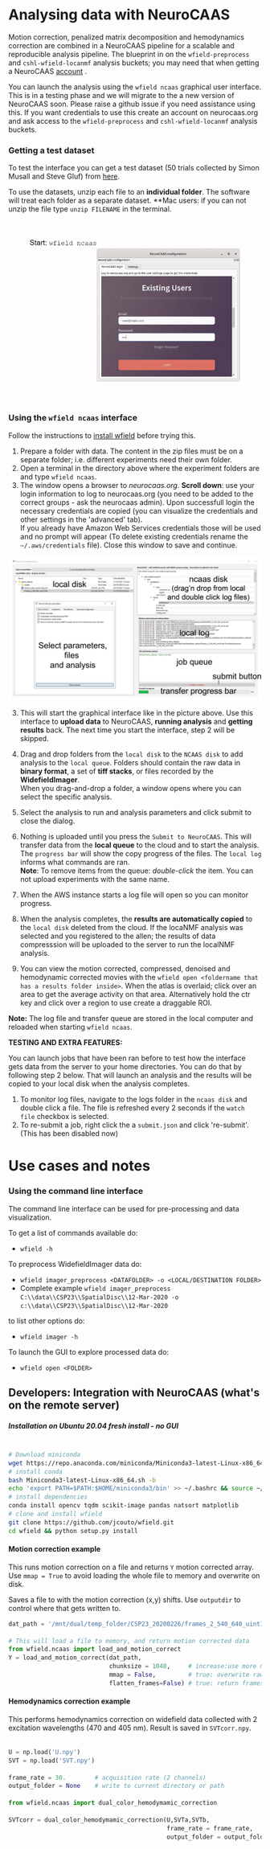 # Analysing data with NeuroCAAS

Motion correction, penalized matrix decomposition and hemodynamics correction are combined in a NeuroCAAS pipeline for a scalable and reproducible analysis pipeline.
The blueprint in on the ``wfield-preprocess`` and ``cshl-wfield-locanmf`` analysis buckets; you may need that when getting a NeuroCAAS [account](http://neurocaas.org) .

You can launch the analysis using the ``wfield ncaas`` graphical user interface. This is in a testing phase and we will migrate to the a new version of NeuroCAAS soon. Please raise a github issue if you need assistance using this.
If you want credentials to use this create an account on neurocaas.org and ask access to the ``wfield-preprocess`` and ``cshl-wfield-locanmf`` analysis buckets. 

### Getting a test dataset
To test the interface you can get a test dataset (50 trials collected by Simon Musall and Steve Gluf) from [here](https://drive.google.com/drive/folders/1ZKNaiLiJDp9b97PzT5mEP_Tdf2mCxKLm?usp=sharing). <br />

To use the datasets, unzip each file to an **individual folder**. The software will treat each folder as a separate dataset. **Mac users: if you can not unzip the file type ``unzip FILENAME`` in the terminal.

![picture](images/ncaas_gui_walkthrough.gif)

### Using the ``wfield ncaas`` interface

Follow the instructions to [install wfield](https://github.com/jcouto/wfield/tree/dev#installation) before trying this.

1. Prepare a folder with data. The content in the zip files must be on a separate folder; i.e. different experiments need their own folder.
2. Open a terminal in the directory above where the experiment folders are and type ``wfield ncaas``. 
3. The window opens a browser to _neurocaas.org_. **Scroll down**: use your login information to log to neurocaas.org (you need to be added to the correct groups - ask the neurocaas admin). Upon successfull login the necessary credentials are copied (you can visualize the credentials and other settings in the 'advanced' tab). <br /> If you already have Amazon Web Services credentials those will be used and no prompt will appear (To delete existing credentials rename the ``~/.aws/credentials`` file). Close this window to save and continue.

![picture](images/ncaas_gui_labeled.png)

3. This will start the graphical interface like in the picture above. Use this interface to **upload data** to NeuroCAAS, **running analysis** and **getting results** back. The next time you start the interface, step 2 will be skipped.

4. Drag and drop folders from the ``local disk`` to the ``NCAAS disk`` to add analysis to the ``local queue``. Folders should contain the raw data in **binary format**, a set of **tiff stacks**, or files recorded by the **WidefieldImager**. <br /> When you drag-and-drop a folder, a window opens where you can select the specific analysis.

5. Select the analysis to run and analysis parameters and click submit to close the dialog.

6. Nothing is uploaded until you press the ``Submit to NeuroCAAS``. This will transfer data from the **local queue** to the cloud and to start the analysis. The ``progress bar`` will show the copy progress of the files. The ``local log`` informs what commands are ran. <br /> **Note**: To remove items from the queue: _double-click_ the item. You can not upload experiments with the same name.  

7. When the AWS instance starts a log file will open so you can monitor progress. 

8. When the analysis completes, the **results are automatically copied** to the ``local disk`` deleted from the cloud. If the locaNMF analysis was selected and you registered to the allen; the results of data compresssion will be uploaded to the server to run the localNMF analysis.

9. You can view the motion corrected, compressed, denoised and hemodynamic corrected movies with the ``wfield open <foldername that has a results folder inside>``. When the atlas is overlaid; click over an area to get the average activity on that area. Alternatively hold the ctr key and click over a region to use create a draggable ROI.

**Note:** The log file and transfer queue are stored in the local computer and reloaded when starting ``wfield ncaas``.


**TESTING AND EXTRA FEATURES:**

You can launch jobs that have been ran before to test how the interface gets data from the server to your home directories. You can do that by following step 2 below. That will launch an analysis and the results will be copied to your local disk when the analysis completes.

1. To monitor log files, navigate to the logs folder in the ``ncaas disk`` and double click a file. The file is refreshed every 2 seconds if the ``watch file`` checkbox is selected.
2. To re-submit a job, right click the a ``submit.json`` and click 're-submit'. (This has been disabled now)



# Use cases and notes

### Using the command line interface

The command line interface can be used for pre-processing and data visualization.

To get a list of commands available do:

- `wfield -h`

To preprocess WidefieldImager data do:

- `wfield imager_preprocess <DATAFOLDER> -o <LOCAL/DESTINATION FOLDER>`
- Complete example `wfield imager_preprocess C:\\data\\CSP23\\SpatialDisc\\12-Mar-2020 -o c:\\data\\CSP23\\SpatialDisc\\12-Mar-2020`


to list other options do:

- `wfield imager -h`

To launch the GUI to explore processed data do:

- `wfield open <FOLDER>`


## Developers: Integration with NeuroCAAS (what's on the remote server) 

##### Installation on Ubuntu 20.04 fresh install - no GUI 

```bash

# Download miniconda
wget https://repo.anaconda.com/miniconda/Miniconda3-latest-Linux-x86_64.sh
# install conda
bash Miniconda3-latest-Linux-x86_64.sh -b
echo 'export PATH=$PATH:$HOME/miniconda3/bin' >> ~/.bashrc && source ~/.bashrc
# install dependencies
conda install opencv tqdm scikit-image pandas natsort matplotlib
# clone and install wfield
git clone https://github.com/jcouto/wfield.git
cd wfield && python setup.py install
```
#### Motion correction example

This runs motion correction on a file and returns ``Y`` motion corrected array.
Use ``mmap = True`` to avoid loading the whole file to memory and overwrite on disk.

Saves a file to with the motion correction (x,y) shifts. Use `outputdir` to control where that gets written to.

```python
dat_path = '/mnt/dual/temp_folder/CSP23_20200226/frames_2_540_640_uint16.dat'

# This will load a file to memory, and return motion corrected data
from wfield.ncaas import load_and_motion_correct 
Y = load_and_motion_correct(dat_path,
                            chunksize = 1048,     # increase:use more memory
                            mmap = False,         # true: overwrite raw
                            flatten_frames=False) # true: return frames and channels as single dimension
```

#### Hemodynamics correction example

This performs hemodynamics correction on widefield data collected with 2 excitation wavelengths (470 and 405 nm). Result is saved in `SVTcorr.npy`.

```python

U = np.load('U.npy')
SVT = np.load('SVT.npy')

frame_rate = 30.        # acquisition rate (2 channels)
output_folder = None    # write to current directory or path

from wfield.ncaas import dual_color_hemodymamic_correction

SVTcorr = dual_color_hemodymamic_correction(U,SVTa,SVTb,
                                            frame_rate = frame_rate, 
                                            output_folder = output_folder);
					    
```